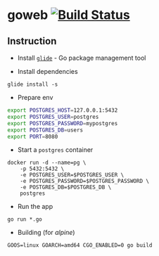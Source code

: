 # goweb [![Build Status](https://travis-ci.org/gnhuy91/goweb.svg?branch=travis-test)](https://travis-ci.org/gnhuy91/goweb)

## Instruction
- Install [`glide`](https://github.com/Masterminds/glide) - Go package management tool

- Install dependencies
```console
glide install -s
```

- Prepare env

```sh
export POSTGRES_HOST=127.0.0.1:5432
export POSTGRES_USER=postgres
export POSTGRES_PASSWORD=mypostgres
export POSTGRES_DB=users
export PORT=8080
```

- Start a `postgres` container

```console
docker run -d --name=pg \
    -p 5432:5432 \
    -e POSTGRES_USER=$POSTGRES_USER \
    -e POSTGRES_PASSWORD=$POSTGRES_PASSWORD \
    -e POSTGRES_DB=$POSTGRES_DB \
    postgres
```

- Run the app

```console
go run *.go
```

- Building (for *alpine*)

```console
GOOS=linux GOARCH=amd64 CGO_ENABLED=0 go build
```

